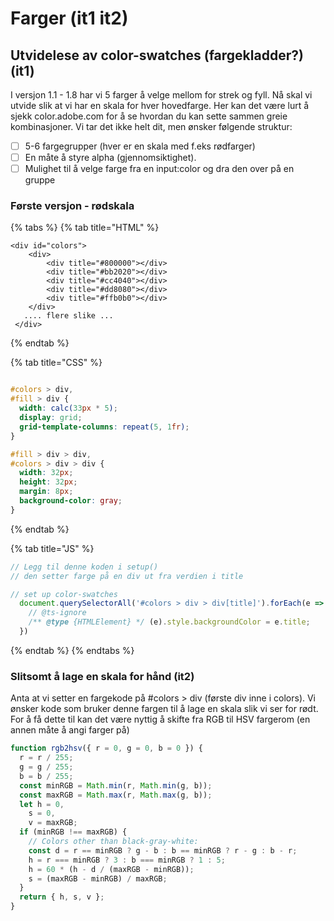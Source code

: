 # Farger  \(it1 it2\)

## Utvidelese av color-swatches \(fargekladder?\) \(it1\)

I versjon 1.1 - 1.8 har vi 5 farger å velge mellom for strek og fyll. Nå skal vi utvide slik at vi har en skala for hver hovedfarge. Her kan det være lurt å sjekk color.adobe.com for å se hvordan du kan sette sammen greie kombinasjoner. Vi tar det ikke helt dit, men ønsker følgende struktur:

* [ ]  5-6 fargegrupper \(hver er en skala med f.eks rødfarger\)
* [ ] En måte å styre alpha \(gjennomsiktighet\).
* [ ] Mulighet til å velge farge fra en input:color og dra den over på en gruppe

### Første versjon - rødskala

{% tabs %}
{% tab title="HTML" %}
```markup
<div id="colors">
    <div>
        <div title="#800000"></div>
        <div title="#bb2020"></div>
        <div title="#cc4040"></div>
        <div title="#dd8080"></div>
        <div title="#ffb0b0"></div>
    </div>
   .... flere slike ...
 </div>
```
{% endtab %}

{% tab title="CSS" %}
```css

#colors > div,
#fill > div {
  width: calc(33px * 5);
  display: grid;
  grid-template-columns: repeat(5, 1fr);
}

#fill > div > div,
#colors > div > div {
  width: 32px;
  height: 32px;
  margin: 8px;
  background-color: gray;
}
```
{% endtab %}

{% tab title="JS" %}
```javascript
// Legg til denne koden i setup()
// den setter farge på en div ut fra verdien i title

// set up color-swatches
  document.querySelectorAll('#colors > div > div[title]').forEach(e => {
    // @ts-ignore
    /** @type {HTMLElement} */ (e).style.backgroundColor = e.title;
  })
```
{% endtab %}
{% endtabs %}

### Slitsomt å lage en skala for hånd \(it2\)

Anta at vi setter en fargekode på \#colors &gt; div \(første div inne i colors\). Vi ønsker kode som bruker denne fargen til å lage en skala slik vi ser for rødt. For å få dette til kan det være nyttig å skifte fra RGB til HSV fargerom \(en annen måte å angi farger på\)

```javascript
function rgb2hsv({ r = 0, g = 0, b = 0 }) {
  r = r / 255;
  g = g / 255;
  b = b / 255;
  const minRGB = Math.min(r, Math.min(g, b));
  const maxRGB = Math.max(r, Math.max(g, b));
  let h = 0,
    s = 0,
    v = maxRGB;
  if (minRGB !== maxRGB) {
    // Colors other than black-gray-white:
    const d = r == minRGB ? g - b : b == minRGB ? r - g : b - r;
    h = r === minRGB ? 3 : b === minRGB ? 1 : 5;
    h = 60 * (h - d / (maxRGB - minRGB));
    s = (maxRGB - minRGB) / maxRGB;
  }
  return { h, s, v };
}
```

